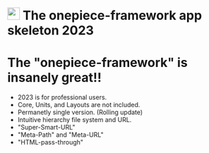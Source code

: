 <img src="https://avatars.githubusercontent.com/u/9214397?s=48&v=4" style="height:1em"> The onepiece-framework app skeleton 2023
===

# The "onepiece-framework" is insanely great!!

 * 2023 is for professional users.
 * Core, Units, and Layouts are not included.
 * Permanetly single version. (Rolling update)
 * Intuitive hierarchy file system and URL.
 * "Super-Smart-URL"
 * "Meta-Path" and "Meta-URL"
 * "HTML-pass-through"
